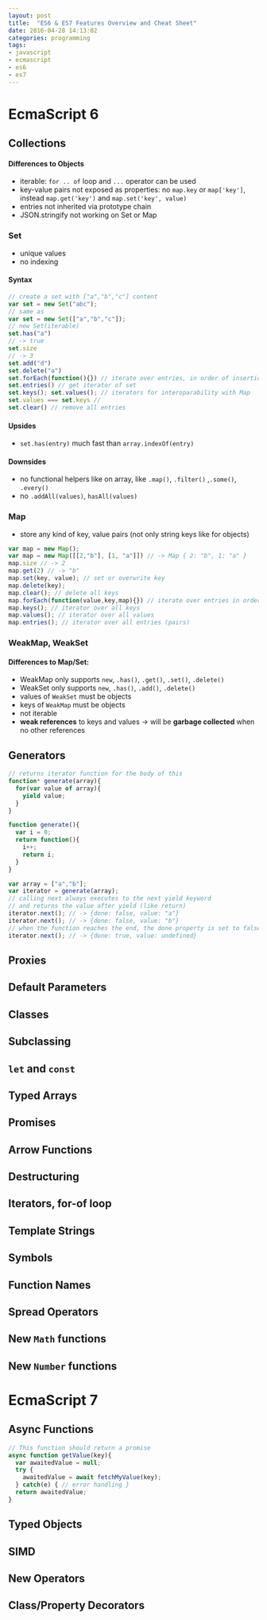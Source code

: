 ```yaml
---
layout: post
title:  "ES6 & ES7 Features Overview and Cheat Sheet"
date: 2016-04-28 14:13:02
categories: programming
tags:
- javascript
- ecmascript
- es6
- es7
---
```



# EcmaScript 6

## Collections

#### Differences to Objects

- iterable: `for .. of` loop and `...` operator can be used
- key-value pairs not exposed as properties: no `map.key` or `map['key']`, instead `map.get('key')` and `map.set('key', value)`
- entries not inherited via prototype chain
- JSON.stringify not working on Set or Map

### Set
- unique values
- no indexing

#### Syntax

```javascript
// create a set with ["a","b","c"] content
var set = new Set("abc");
// same as 
var set = new Set(["a","b","c"]);
// new Set(iterable)
set.has("a")
// -> true
set.size
// -> 3
set.add("d")
set.delete("a")
set.forEach(function(){}) // iterate over entries, in order of insertion
set.entries() // get iterator of set
set.keys(); set.values(); // iterators for interoparability with Map
set.values === set.keys // 
set.clear() // remove all entries
```

#### Upsides

- `set.has(entry)` much fast than `array.indexOf(entry)`

#### Downsides

- no functional helpers like on array, like `.map()`, `.filter()` ,`.some()`, `.every()`
- no `.addAll(values)`, `hasAll(values)`



### Map

- store any kind of key, value pairs (not only string keys like for objects)

```javascript
var map = new Map();
var map = new Map([[2,"b"], [1, "a"]]) // -> Map { 2: "b", 1: "a" }
map.size // -> 2
map.get(2) // -> "b"
map.set(key, value); // set or overwrite key
map.delete(key);
map.clear(); // delete all keys
map.forEach(function(value,key,map){}) // iterate over entries in order of insertion
map.keys(); // iterator over all keys
map.values(); // iterator over all values
map.entries(); // iterator over all entries (pairs) 

```

### WeakMap, WeakSet

#### Differences to Map/Set:
- WeakMap only supports `new`, `.has()`, `.get()`, `.set()`, `.delete()`
- WeakSet only supports  `new`, `.has()`, `.add()`, `.delete()`
- values of `WeakSet` must be objects
- keys of `WeakMap` must be objects
- not iterable
- **weak references** to keys and values -> will be **garbage collected** when no other references

## Generators

```javascript
// returns iterator function for the body of this 
function* generate(array){
  for(var value of array){
    yield value;  
  }
}

function generate(){
  var i = 0;
  return function(){
    i++;
    return i;
  }
}

var array = ["a","b"];
var iterator = generate(array);
// calling next always executes to the next yield keyword 
// and returns the value after yield (like return)
iterator.next(); // -> {done: false, value: "a"}
iterator.next(); // -> {done: false, value: "b"}
// when the function reaches the end, the done property is set to false
iterator.next(); // -> {done: true, value: undefined}
```

## Proxies

## Default Parameters

## Classes

## Subclassing

## `let` and `const`

## Typed Arrays

## Promises

## Arrow Functions

## Destructuring

## Iterators, for-of loop

## Template Strings

## Symbols

## Function Names

## Spread Operators

## New `Math` functions

## New `Number` functions

# EcmaScript 7

## Async Functions

```javascript
// This function should return a promise
async function getValue(key){
  var awaitedValue = null;
  try {
    awaitedValue = await fetchMyValue(key);
  } catch(e) { // error handling }
  return awaitedValue;
}
```

## Typed Objects

## SIMD

## New Operators

## Class/Property Decorators


